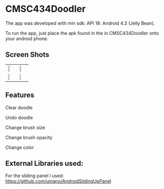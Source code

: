 # CMSC434Doodler
The app was developed with min sdk: API 18: Android 4.3 (Jelly Bean).

To run the app, just place the apk found in the in CMSC434Doodler onto your android phone.

## Screen Shots
<table class="tg">
<tr>
    <td class="tg-031e"><img src="https://cloud.githubusercontent.com/assets/6146961/13973665/a7c918f0-f07b-11e5-95d1-7f486628391e.png" height="50%"></td>
    <td class="tg-031e"><img src="https://cloud.githubusercontent.com/assets/6146961/13974208/23c26cbe-f080-11e5-9619-2aabeaa4691d.png" height="50%"></td>
  </tr>
  <tr>
    <td class="tg-031e"><img src="https://cloud.githubusercontent.com/assets/6146961/13973661/a374e626-f07b-11e5-974a-1d24808c408e.png" height="50%"></td>
    <td class="tg-031e"><img src="https://cloud.githubusercontent.com/assets/6146961/13973657/9b35499c-f07b-11e5-9420-d19e9bde7701.png" height="35%"></td>
  </tr>
</table>

## Features
Clear doodle

Undo doodle

Change brush size

Change brush opacity

Change color

##  External Libraries used:
For the sliding panel I used: https://github.com/umano/AndroidSlidingUpPanel
